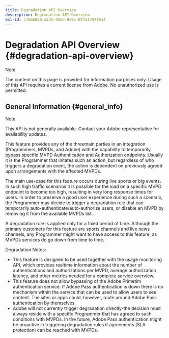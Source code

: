 ```yaml
---
title: Degradation API Overview
description: Degradation API Overview
exl-id: c7d6685b-a235-42eb-9c9c-0ffa1747f614
---
```

# Degradation API Overview {#degradation-api-overview}

>[!NOTE]
>
>The content on this page is provided for information purposes only. Usage of this API requires a current license from Adobe. No unauthorized use is permitted.

## General Information {#general_info}

>[!NOTE] 
>
>This API is not generally available. Contact your Adobe representative for availability updates.

This feature provides any of the threemain parties in an integration (Programmers, MVPDs, and Adobe) with the capability to temporarily bypass specific MVPD Authentication and Authorization endpoints. Usually it is the Programmer that initates such an action, but regardless of who triggers a degradation event, the action is dependent on previously agreed upon arrangements with the affected MVPDs.  

The main use-case for this feature occurs during live sports or big events. In such high traffic scenarios it is possible for the load on a specific MVPD endpoint to become too high, resulting in very long response times for users. In order to preserve a good user experience during such a scenario, the Programmer may decide to trigger a degradation rule that can temporarily auto-authenticate/auto-authorize users, or disable an MVPD by removing it from the available MVPDs list.

A degradation rule is applied only for a fixed period of time. Although the primary customers for this feature are sports channels and live news channels, any Programmer might want to have access to this feature, as MVPDs services do go down from time to time.

Degradation Notes:

* This feature is designed to be used together with the usage monitoring API, which provides realtime information about the number of authentications and authorizations per MVPD, average authorization latency, and other metrics needed for a complete service overview.
* This feature does not allow bypassing of the Adobe Primetim authentication service. If Adobe Pass authentication is down there is no mechanism within the service that can be used to allow users to see content. The sites or apps could, however, route around Adobe Pass authentication by themselves.
* Adobe will not currently trigger degradation directly-the decision must always reside with a specific Programmer that has agreed to such conditions with MVPDs. In the future, Adobe Pass authentication might be proactive in triggering degradation rules if agreements (SLA protection) can be reached with MVPDs.

<!--
## Related Information {#related}

- [ESM API](/help/authentication/entitlement-service-monitoring-api.md)
- [Server-side Metrics](/help/authentication/understanding-serverside-metrics.md)
-->
